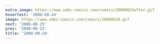 ```yaml
---
extra_image: https://www.smbc-comics.com/comics/20080824after.gif
hovertext: '2008-08-24'
image: https://www.smbc-comics.com/comics/20080824.gif
next: '2008-08-25'
prev: '2008-08-23'
title: '2008-08-24'
---
```


